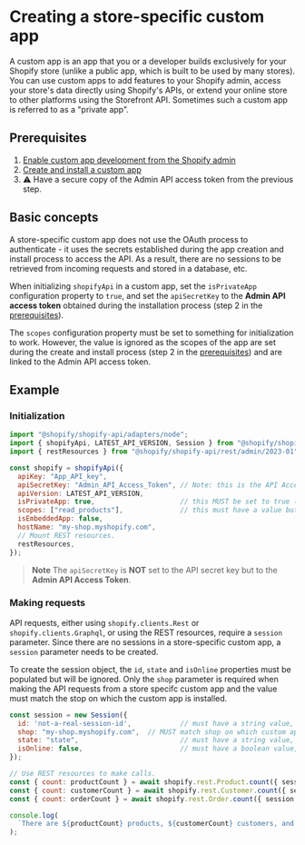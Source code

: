 # Creating a store-specific custom app

A custom app is an app that you or a developer builds exclusively for your Shopify store (unlike a public app, which is built to be used by many stores). You can use custom apps to add features to your Shopify admin, access your store's data directly using Shopify's APIs, or extend your online store to other platforms using the Storefront API. Sometimes such a custom app is referred to as a "private app".

## Prerequisites

1. [Enable custom app development from the Shopify admin](https://help.shopify.com/en/manual/apps/custom-apps#enable-custom-app-development-from-the-shopify-admin)
2. [Create and install a custom app](https://help.shopify.com/en/manual/apps/custom-apps#create-and-install-a-custom-app)
3. :warning: Have a secure copy of the Admin API access token from the previous step.

## Basic concepts

A store-specific custom app does not use the OAuth process to authenticate - it uses the secrets established during the app creation and install process to access the API.  As a result, there are no sessions to be retrieved from incoming requests and stored in a database, etc.

When initializing `shopifyApi` in a custom app, set the `isPrivateApp` configuration property to `true`, and set the `apiSecretKey` to the **Admin API access token** obtained during the installation process (step 2 in the [prerequisites](#prerequisites)).

The `scopes` configuration property must be set to something for initialization to work.  However, the value is ignored as the scopes of the app are set during the create and install process (step 2 in the [prerequisites](#prerequisites)) and are linked to the Admin API access token.

## Example

### Initialization

```js
import "@shopify/shopify-api/adapters/node";
import { shopifyApi, LATEST_API_VERSION, Session } from "@shopify/shopify-api";
import { restResources } from "@shopify/shopify-api/rest/admin/2023-01";

const shopify = shopifyApi({
  apiKey: "App_API_key",
  apiSecretKey: "Admin_API_Access_Token", // Note: this is the API Access Token, NOT the API Secret Key
  apiVersion: LATEST_API_VERSION,
  isPrivateApp: true,                     // this MUST be set to true (default is false)
  scopes: ["read_products"],              // this must have a value but it will be ignored by the library
  isEmbeddedApp: false,
  hostName: "my-shop.myshopify.com",
  // Mount REST resources.
  restResources,
});
```

> **Note** The `apiSecretKey` is **NOT** set to the API secret key but to the **Admin API Access Token**.

### Making requests

API requests, either using `shopify.clients.Rest` or `shopify.clients.Graphql`, or using the REST resources, require a `session` parameter.  Since there are no sessions in a store-specific custom app, a `session` parameter needs to be created.

To create the session object, the `id`, `state` and `isOnline` properties must be populated but will be ignored.  Only the `shop` parameter is required when making the API requests from a store specifc custom app and the value must match the stop on which the custom app is installed.

```js
const session = new Session({
  id: 'not-a-real-session-id',            // must have a string value, will be ignored
  shop: "my-shop.myshopify.com",  // MUST match shop on which custom app is installed
  state: "state",                         // must have a string value, will be ignored
  isOnline: false,                        // must have a boolean value, will be ignored
});

// Use REST resources to make calls.
const { count: productCount } = await shopify.rest.Product.count({ session });
const { count: customerCount } = await shopify.rest.Customer.count({ session });
const { count: orderCount } = await shopify.rest.Order.count({ session });

console.log(
  `There are ${productCount} products, ${customerCount} customers, and ${orderCount} orders in the ${session.shop} store.`
);
```
